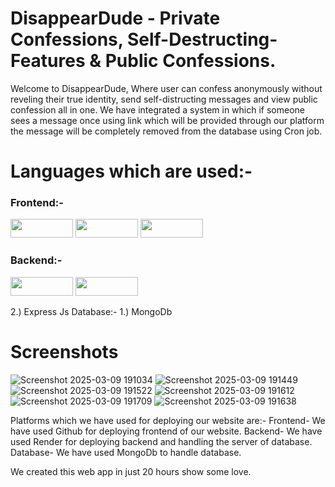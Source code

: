 # DisappearDude - Private Confessions, Self-Destructing-Features & Public Confessions. 


Welcome to DisappearDude, Where user can confess anonymously without reveling their true identity, send self-distructing messages and view public confession all in one. We have integrated a system in which if someone sees a message once using link which will be provided through our platform the message will be completely removed from the database using Cron job.

# Languages which are used:-
### Frontend:-
<img src="https://github.com/user-attachments/assets/bff2edde-d1fb-4bff-90ad-4bc802ce82e1" width="100" height="30">
<img src="https://github.com/user-attachments/assets/79f388cf-22b5-4079-a7ae-b1b70742bcf9" width="100" height="30">
<img src="https://github.com/user-attachments/assets/e4e82a58-f322-4bb3-af1c-fb22fca34931" width="100" height="30">


### Backend:-
<img src="https://github.com/user-attachments/assets/89be3e2d-536b-47a7-bc70-36d7bfa582c1" width="100" height="30">
<img src="https://github.com/user-attachments/assets/e2ecc073-07b3-4cad-baf9-220bba7e142a" width="100" height="30">


2.) Express Js
Database:-
1.) MongoDb
# Screenshots
![Screenshot 2025-03-09 191034](https://github.com/user-attachments/assets/c621e9be-160a-49a6-af64-9001d002b79d)
![Screenshot 2025-03-09 191449](https://github.com/user-attachments/assets/017f2551-115d-4553-9681-3a3b70204347)
![Screenshot 2025-03-09 191522](https://github.com/user-attachments/assets/80bd82bd-3bcd-40a0-9c4c-2b67a0aa8046)
![Screenshot 2025-03-09 191612](https://github.com/user-attachments/assets/62e7c7c8-c267-4d01-9a50-eb431d8b09fa)
![Screenshot 2025-03-09 191709](https://github.com/user-attachments/assets/7d3d69d3-7f0a-438c-9593-4a7d2adf0ea9)
![Screenshot 2025-03-09 191638](https://github.com/user-attachments/assets/500412b8-e294-45bf-bed9-096aef7373f4)

Platforms which we have used for deploying our website are:-
Frontend-
We have used Github for deploying frontend of our website.
Backend-
We have used Render for deploying backend and handling the server of database.
Database-
We have used MongoDb to handle database.

We created this web app in just 20 hours show some love.
